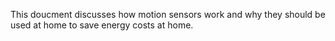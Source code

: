 This doucment discusses how motion sensors work and why they should be used at home to save energy costs at home.
